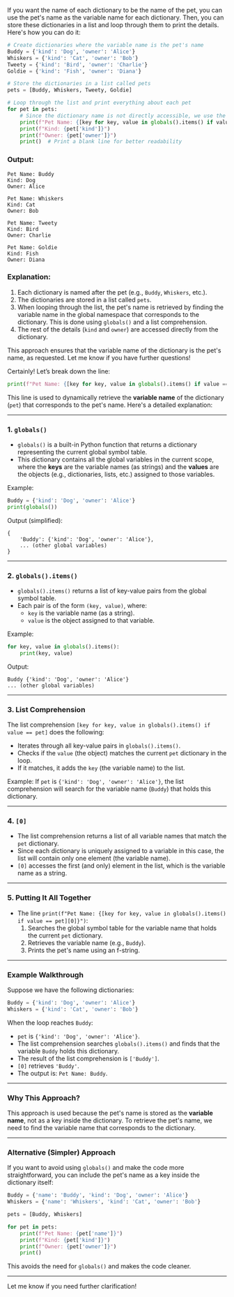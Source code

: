 If you want the name of each dictionary to be the name of the pet, you can use the pet's name as the variable name for each dictionary. Then, you can store these dictionaries in a list and loop through them to print the details. Here's how you can do it:

```python
# Create dictionaries where the variable name is the pet's name
Buddy = {'kind': 'Dog', 'owner': 'Alice'}
Whiskers = {'kind': 'Cat', 'owner': 'Bob'}
Tweety = {'kind': 'Bird', 'owner': 'Charlie'}
Goldie = {'kind': 'Fish', 'owner': 'Diana'}

# Store the dictionaries in a list called pets
pets = [Buddy, Whiskers, Tweety, Goldie]

# Loop through the list and print everything about each pet
for pet in pets:
    # Since the dictionary name is not directly accessible, we use the 'owner' and 'kind' keys
    print(f"Pet Name: {[key for key, value in globals().items() if value == pet][0]}")
    print(f"Kind: {pet['kind']}")
    print(f"Owner: {pet['owner']}")
    print()  # Print a blank line for better readability
```

### Output:
```
Pet Name: Buddy
Kind: Dog
Owner: Alice

Pet Name: Whiskers
Kind: Cat
Owner: Bob

Pet Name: Tweety
Kind: Bird
Owner: Charlie

Pet Name: Goldie
Kind: Fish
Owner: Diana
```

### Explanation:
1. Each dictionary is named after the pet (e.g., `Buddy`, `Whiskers`, etc.).
2. The dictionaries are stored in a list called `pets`.
3. When looping through the list, the pet's name is retrieved by finding the variable name in the global namespace that corresponds to the dictionary. This is done using `globals()` and a list comprehension.
4. The rest of the details (`kind` and `owner`) are accessed directly from the dictionary.

This approach ensures that the variable name of the dictionary is the pet's name, as requested. Let me know if you have further questions!

Certainly! Let’s break down the line:

```python
print(f"Pet Name: {[key for key, value in globals().items() if value == pet][0]}")
```

This line is used to dynamically retrieve the **variable name** of the dictionary (`pet`) that corresponds to the pet's name. Here's a detailed explanation:

---

### 1. **`globals()`**
   - `globals()` is a built-in Python function that returns a dictionary representing the current global symbol table.
   - This dictionary contains all the global variables in the current scope, where the **keys** are the variable names (as strings) and the **values** are the objects (e.g., dictionaries, lists, etc.) assigned to those variables.

   Example:
   ```python
   Buddy = {'kind': 'Dog', 'owner': 'Alice'}
   print(globals())
   ```
   Output (simplified):
   ```
   {
       'Buddy': {'kind': 'Dog', 'owner': 'Alice'},
       ... (other global variables)
   }
   ```

---

### 2. **`globals().items()`**
   - `globals().items()` returns a list of key-value pairs from the global symbol table.
   - Each pair is of the form `(key, value)`, where:
     - `key` is the variable name (as a string).
     - `value` is the object assigned to that variable.

   Example:
   ```python
   for key, value in globals().items():
       print(key, value)
   ```
   Output:
   ```
   Buddy {'kind': 'Dog', 'owner': 'Alice'}
   ... (other global variables)
   ```

---

### 3. **List Comprehension**
   The list comprehension `[key for key, value in globals().items() if value == pet]` does the following:
   - Iterates through all key-value pairs in `globals().items()`.
   - Checks if the `value` (the object) matches the current `pet` dictionary in the loop.
   - If it matches, it adds the `key` (the variable name) to the list.

   Example:
   If `pet` is `{'kind': 'Dog', 'owner': 'Alice'}`, the list comprehension will search for the variable name (`Buddy`) that holds this dictionary.

---

### 4. **`[0]`**
   - The list comprehension returns a list of all variable names that match the `pet` dictionary.
   - Since each dictionary is uniquely assigned to a variable in this case, the list will contain only one element (the variable name).
   - `[0]` accesses the first (and only) element in the list, which is the variable name as a string.

---

### 5. **Putting It All Together**
   - The line `print(f"Pet Name: {[key for key, value in globals().items() if value == pet][0]}")`:
     1. Searches the global symbol table for the variable name that holds the current `pet` dictionary.
     2. Retrieves the variable name (e.g., `Buddy`).
     3. Prints the pet's name using an f-string.

---

### Example Walkthrough
Suppose we have the following dictionaries:
```python
Buddy = {'kind': 'Dog', 'owner': 'Alice'}
Whiskers = {'kind': 'Cat', 'owner': 'Bob'}
```

When the loop reaches `Buddy`:
- `pet` is `{'kind': 'Dog', 'owner': 'Alice'}`.
- The list comprehension searches `globals().items()` and finds that the variable `Buddy` holds this dictionary.
- The result of the list comprehension is `['Buddy']`.
- `[0]` retrieves `'Buddy'`.
- The output is: `Pet Name: Buddy`.

---

### Why This Approach?
This approach is used because the pet's name is stored as the **variable name**, not as a key inside the dictionary. To retrieve the pet's name, we need to find the variable name that corresponds to the dictionary.

---

### Alternative (Simpler) Approach
If you want to avoid using `globals()` and make the code more straightforward, you can include the pet's name as a key inside the dictionary itself:

```python
Buddy = {'name': 'Buddy', 'kind': 'Dog', 'owner': 'Alice'}
Whiskers = {'name': 'Whiskers', 'kind': 'Cat', 'owner': 'Bob'}

pets = [Buddy, Whiskers]

for pet in pets:
    print(f"Pet Name: {pet['name']}")
    print(f"Kind: {pet['kind']}")
    print(f"Owner: {pet['owner']}")
    print()
```

This avoids the need for `globals()` and makes the code cleaner.

---

Let me know if you need further clarification!